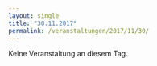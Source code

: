```yaml
---
layout: single
title: "30.11.2017"
permalink: /veranstaltungen/2017/11/30/
---
```


Keine Veranstaltung an diesem Tag.
